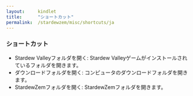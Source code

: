 ```yaml
---
layout:     kindlet
title:      "ショートカット"
permalink:  /stardewzem/misc/shortcuts/ja
---
```


### **ショートカット**

* Stardew Valleyフォルダを開く: Stardew Valleyゲームがインストールされているフォルダを開きます。
* ダウンロードフォルダを開く: コンピュータのダウンロードフォルダを開きます。
* StardewZemフォルダを開く: StardewZemフォルダを開きます。

<br/>
<br/>
